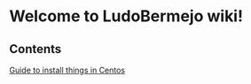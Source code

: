 # Welcome to LudoBermejo  wiki! #

## Contents

[Guide to install things in Centos](InstallingOnCentos.md)
